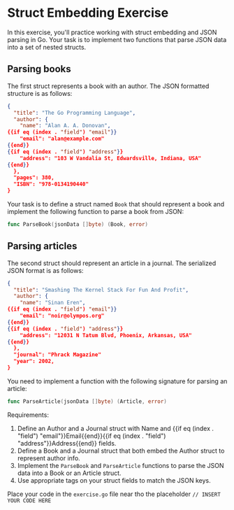 # Struct Embedding Exercise

In this exercise, you'll practice working with struct embedding and JSON parsing in Go. Your task
is to implement two functions that parse JSON data into a set of nested structs. 

## Parsing books 

The first struct represents a book with an author. The JSON formatted structure is as follows:

```json
{
  "title": "The Go Programming Language",
  "author": {
    "name": "Alan A. A. Donovan",
{{if eq (index . "field") "email"}}
    "email": "alan@example.com"
{{end}}
{{if eq (index . "field") "address"}}
    "address": "103 W Vandalia St, Edwardsville, Indiana, USA"
{{end}}
  },
  "pages": 380,
  "ISBN": "978-0134190440"
}
```

Your task is to define a struct named `Book` that should represent a book and implement the
following function to parse a book from JSON:

```go
func ParseBook(jsonData []byte) (Book, error)
```

## Parsing articles

The second struct should represent an article in a journal. The serialized JSON format is as follows:

```json
{
  "title": "Smashing The Kernel Stack For Fun And Profit",
  "author": {
    "name": "Sinan Eren",
{{if eq (index . "field") "email"}}
    "email": "noir@olympos.org"
{{end}}
{{if eq (index . "field") "address"}}
    "address": "12031 N Tatum Blvd, Phoenix, Arkansas, USA"
{{end}}
  },
  "journal": "Phrack Magazine"
  "year": 2002,
}
```

You need to implement a function with the following signature for parsing an article:

```go
func ParseArticle(jsonData []byte) (Article, error)
```

Requirements:
1. Define an Author and a Journal struct with Name and {{if eq (index . "field") "email"}}Email{{end}}{{if eq (index . "field") "address"}}Address{{end}} fields.
2. Define a Book and a Journal struct that both embed the Author struct to represent author info.
3. Implement the `ParseBook` and `ParseArticle` functions to parse the JSON data into a Book or an Article struct.
4. Use appropriate tags on your struct fields to match the JSON keys.

Place your code in the `exercise.go` file near tho the placeholder `// INSERT YOUR CODE HERE`



